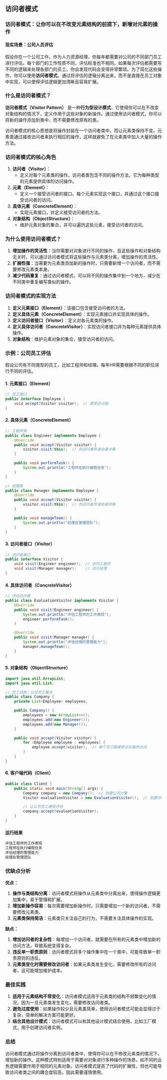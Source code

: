 ## 访问者模式

### 访问者模式：让你可以在不改变元素结构的前提下，新增对元素的操作

#### 现实场景：公司人员评估

假设你在一个公司工作，作为人力资源经理，你每年都需要对公司的不同部门员工进行评估。每个部门的工作性质不同，评估标准也不相同。如果每次评估都需要写不同的逻辑来处理各部门的员工，你会发现代码会变得非常繁琐。为了简化这些操作，你可以使用**访问者模式**。通过将评估的逻辑分离出来，而不是直接在员工对象中实现，可以使得评估逻辑更加清晰且容易扩展。

### 什么是访问者模式？

**访问者模式（Visitor Pattern）** 是一种**行为型设计模式**，它使得你可以在不改变对象结构的情况下，定义作用于这些对象的新操作。通过使用访问者模式，你可以将新的操作添加到类中，而不需要修改原有的类。

访问者模式的核心思想是将操作封装在一个访问者类中，而让元素类保持不变。元素类通过接收访问者来执行相应的操作，这样就避免了在元素类中加入大量的操作方法。

### 访问者模式的核心角色

1. **访问者（Visitor）**：
    - 定义对每个元素类的操作。访问者类包含不同的操作方法，它为每种类型的元素提供具体的访问操作。
2. **元素（Element）**：
    - 定义一个接受访问者的接口。每个元素实现这个接口，并通过这个接口接受访问者的访问。
3. **具体元素（ConcreteElement）**：
    - 实现元素接口，并定义接受访问者的方法。
4. **对象结构（ObjectStructure）**：
    - 维护元素对象的集合，并可以遍历这些元素，接受访问者的访问。

### 为什么使用访问者模式？

1. **增加操作的灵活性**：当你需要对对象进行不同的操作，且这些操作和对象结构无关时，可以通过访问者模式将这些操作与元素类分离，增加操作的灵活性。
2. **扩展性强**：当需要为元素类添加新的操作时，只需要新增一个访问者，而不需要修改元素类本身。
3. **减少代码重复**：通过访问者模式，可以将不同的操作集中到一个地方，减少在不同类中重复编写类似的操作。

### 访问者模式的实现方法

1. **定义元素接口（Element）**：该接口包含接受访问者的方法。
2. **定义具体元素（ConcreteElement）**：实现元素接口并实现具体的操作。
3. **定义访问者接口（Visitor）**：定义对各元素类的操作。
4. **定义具体访问者（ConcreteVisitor）**：实现访问者接口并为每种元素提供具体操作。
5. **对象结构**：维护元素对象的集合，接受访问者的访问。

### 示例：公司员工评估

假设公司有不同类型的员工，比如工程师和经理。每年HR需要根据不同的职位进行不同的评估。

#### 1. 元素接口（Element）

```java
// 员工接口
public interface Employee {
    void accept(Visitor visitor);  // 接受访问者
}
```

#### 2. **具体元素（ConcreteElement）**

```java
// 工程师类
public class Engineer implements Employee {
    @Override
    public void accept(Visitor visitor) {
        visitor.visit(this);  // 向访问者传递自身对象
    }

    public void performTask() {
        System.out.println("工程师在执行编程任务");
    }
}

// 经理类
public class Manager implements Employee {
    @Override
    public void accept(Visitor visitor) {
        visitor.visit(this);  // 向访问者传递自身对象
    }

    public void manageTeam() {
        System.out.println("经理在管理团队");
    }
}
```

#### 3. **访问者接口（Visitor）**

```java
// 访问者接口
public interface Visitor {
    void visit(Engineer engineer);  // 访问工程师
    void visit(Manager manager);    // 访问经理
}
```

#### 4. **具体访问者（ConcreteVisitor）**

```java
// 评估访问者
public class EvaluationVisitor implements Visitor {
    @Override
    public void visit(Engineer engineer) {
        System.out.println("评估工程师的工作表现");
        engineer.performTask();
    }

    @Override
    public void visit(Manager manager) {
        System.out.println("评估经理的管理能力");
        manager.manageTeam();
    }
}
```

#### 5. **对象结构（ObjectStructure）**

```java
import java.util.ArrayList;
import java.util.List;

// 员工结构：公司员工集合
public class Company {
    private List<Employee> employees;

    public Company() {
        employees = new ArrayList<>();
        employees.add(new Engineer());
        employees.add(new Manager());
    }

    public void accept(Visitor visitor) {
        for (Employee employee : employees) {
            employee.accept(visitor);  // 每个员工都接受访问者的访问
        }
    }
}
```

#### 6. **客户端代码（Client）**

```java
public class Client {
    public static void main(String[] args) {
        Company company = new Company();  // 创建公司对象
        Visitor evaluationVisitor = new EvaluationVisitor();  // 创建评估访问者

        // 让公司员工接受评估
        company.accept(evaluationVisitor);
    }
}
```

#### 运行结果

```tex
评估工程师的工作表现
工程师在执行编程任务
评估经理的管理能力
经理在管理团队
```

### 优缺点分析

**优点：**

1. **操作与类结构分离**：访问者模式将操作从元素类中分离出来，使得操作逻辑更加集中，易于管理和扩展。
2. **增加新操作容易**：每次需要增加新操作时，只需要增加一个新的访问者，不需要修改元素类。
3. **元素类保持简洁**：元素类只关注自己的行为，不需要关注具体操作的实现。

**缺点：**

1. **增加访问者的复杂性**：每增加一个访问者，就需要在所有的元素类中增加新的访问方法，导致系统变得复杂。
2. **违反单一职责原则**：访问者模式将多个操作集中在一个类中，可能导致单一职责原则的违反。
3. **元素类变化时需要修改访问者**：如果元素类发生变化，需要修改所有的访问者，这可能增加维护成本。

### 最佳实践

1. **适用于元素结构不常变化**：访问者模式适用于元素类的结构不频繁变化的情况，因为一旦元素类发生变化，需要修改访问者类。
2. **避免过度使用**：如果操作较少且元素类简单，使用访问者模式可能会显得过于复杂，简单的解决方案可能更好。
3. **结合其他设计模式**：访问者模式可以和其他设计模式结合使用，比如工厂模式，用于创建访问者实例。

### 总结

访问者模式通过将操作分离到访问者类中，使得你可以在不修改元素类的情况下，增加新的操作。这种模式特别适用于需要对对象进行多种操作的场景，如不同的业务逻辑需要作用于相同的元素对象。访问者模式提高了代码的扩展性，但也可能导致访问者类之间的耦合度较高，因此需要谨慎使用。


